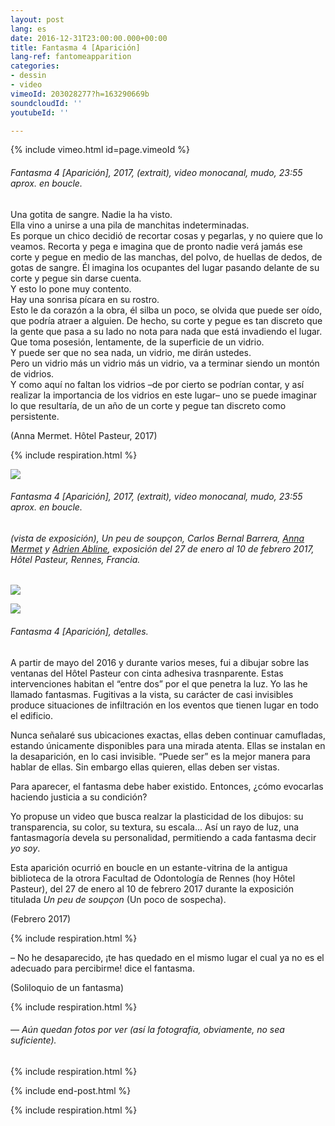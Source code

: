 ```yaml
---
layout: post
lang: es
date: 2016-12-31T23:00:00.000+00:00
title: Fantasma 4 [Aparición]
lang-ref: fantomeapparition
categories:
- dessin
- video
vimeoId: 203028277?h=163290669b
soundcloudId: ''
youtubeId: ''

---
```

{% include vimeo.html id=page.vimeoId %}

###### _Fantasma 4 \[Aparición\]_, 2017, (extrait), video monocanal, mudo, 23:55 aprox. en boucle.

Una gotita de sangre. Nadie la ha visto.  
Ella vino a unirse a una pila de manchitas indeterminadas.  
Es porque un chico decidió de recortar cosas y pegarlas, y no quiere que lo veamos. Recorta y pega e imagina que de pronto nadie verá jamás ese corte y pegue en medio de las manchas, del polvo, de huellas de dedos, de gotas de sangre. Él imagina los ocupantes del lugar pasando delante de su corte y pegue sin darse cuenta.  
Y esto lo pone muy contento.  
Hay una sonrisa pícara en su rostro.  
Esto le da corazón a la obra, él silba un poco, se olvida que puede ser oído, que podría atraer a alguien. De hecho, su corte y pegue es tan discreto que la gente que pasa a su lado no nota para nada que está invadiendo el lugar.  
Que toma posesión, lentamente, de la superficie de un vidrio.  
Y puede ser que no sea nada, un vidrio, me dirán ustedes.  
Pero un vidrio más un vidrio más un vidrio, va a terminar siendo un montón de vidrios.  
Y como aquí no faltan los vidrios –de por cierto se podrían contar, y así realizar la importancia de los vidrios en este lugar– uno se puede imaginar lo que resultaría, de un año de un corte y pegue tan discreto como persistente.

(Anna Mermet. Hôtel Pasteur, 2017)

{% include respiration.html %}

![](/mepierdoparaver/imgs/fan4-app-3-up.jpg)

###### _Fantasma 4 \[Aparición\]_, 2017, (extrait), video monocanal, mudo, 23:55 aprox. en boucle.

###### (vista de exposición), _Un peu de soupçon_, Carlos Bernal Barrera, [Anna Mermet](http://mermet.wixsite.com/annamermet) y [Adrien Abline](http://ablineadrien.com/), exposición del 27 de enero al 10 de febrero 2017, Hôtel Pasteur, Rennes, Francia.

![](/mepierdoparaver/imgs/fan4-app-1-up.jpg)

![](/mepierdoparaver/imgs/fan4-app-2-up.jpg)

###### _Fantasma 4 \[Aparición\]_, detalles.

A partir de mayo del 2016 y durante varios meses, fui a dibujar sobre las ventanas del Hôtel Pasteur con cinta adhesiva trasnparente. Estas intervenciones habitan el “entre dos” por el que penetra la luz. Yo las he llamado fantasmas. Fugitivas a la vista, su carácter de casi invisibles produce situaciones de infiltración en los eventos que tienen lugar en todo el edificio.

Nunca señalaré sus ubicaciones exactas, ellas deben continuar camufladas, estando únicamente disponibles para una mirada atenta. Ellas se instalan en la desaparición, en lo casi invisible. “Puede ser” es la mejor manera para hablar de ellas. Sin embargo ellas quieren, ellas deben ser vistas.

Para aparecer, el fantasma debe haber existido. Entonces, ¿cómo evocarlas haciendo justicia a su condición?

Yo propuse un video que busca realzar la plasticidad de los dibujos: su transparencia, su color, su textura, su escala... Así un rayo de luz, una fantasmagoría devela su personalidad, permitiendo a cada fantasma decir _yo soy_.

Esta aparición ocurrió en boucle en un estante-vitrina de la antigua biblioteca de la otrora Facultad de Odontología de Rennes (hoy Hôtel Pasteur), del 27 de enero al 10 de febrero 2017 durante la exposición titulada _Un peu de soupçon_ (Un poco de sospecha).

(Febrero 2017)

{% include respiration.html %}

– No he desaparecido, ¡te has quedado en el mismo lugar el cual ya no es el adecuado para percibirme! dice el fantasma.

(Soliloquio de un fantasma)

{% include respiration.html %}

###### _— Aún quedan fotos por ver (así la fotografía, obviamente, no sea suficiente)._

{% include respiration.html %}

{% include end-post.html %}

{% include respiration.html %}